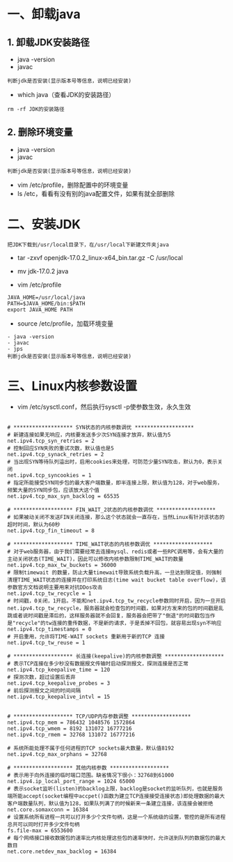 # 一、卸载java

## 1. 卸载JDK安装路径

- java -version
- javac

```
判断jdk是否安装(显示版本号等信息，说明已经安装)
```

- which java（查看JDK的安装路径）

```
rm -rf JDK的安装路径
```

## 2. 删除环境变量

- java -version
- javac

```
判断jdk是否安装(显示版本号等信息，说明已经安装)
```

- vim /etc/profile，删除配置中的环境变量
- ls /etc，看看有没有别的java配置文件，如果有就全部删除

# 二、安装JDK

```
把JDK下载到/usr/local目录下，在/usr/local下新建文件夹java
```

- tar -zxvf openjdk-17.0.2_linux-x64_bin.tar.gz -C /usr/local
- mv jdk-17.0.2 java

- vim /etc/profile

```
JAVA_HOME=/usr/local/java
PATH=$JAVA_HOME/bin:$PATH
export JAVA_HOME PATH
```

- source /etc/profile，加载环境变量

```
- java -version
- javac
- jps
判断jdk是否安装(显示版本号等信息，说明已经安装)
```

# 三、Linux内核参数设置

- vim /etc/sysctl.conf，然后执行sysctl -p使参数生效，永久生效
```

# ******************* SYN状态的内核参数调优 *******************
# 新建连接如果无响应，内核要发送多少次SYN连接才放弃，默认值为5
net.ipv4.tcp_syn_retries = 2
# 控制回应SYN失败的重试次数，默认值也是5
net.ipv4.tcp_synack_retries = 2
# 当出现SYN等待队列溢出时，启用cookies来处理，可防范少量SYN攻击，默认为0，表示关闭
net.ipv4.tcp_syncookies = 1
# 指定所能接受SYN同步包的最大客户端数量，即半连接上限，默认值为128，对于web服务，频繁大量的SYN同步包，应该放大这个值
net.ipv4.tcp_max_syn_backlog = 65535

# ******************* FIN_WAIT_2状态的内核参数调优 *******************
# 如果被动关闭不发送FIN关闭连接，那么这个状态就会一直存在，当然Linux有针对该状态的超时时间，默认为60秒
net.ipv4.tcp_fin_timeout = 8

# ******************* TIME_WAIT状态的内核参数调优 *******************
# 对于web服务器，由于我们需要经常去连接mysql、redis或者一些RPC调用等，会有大量的主动关闭状态(TIME_WAIT)，因此可以修改内核参数限制TIME_WAIT的数量
net.ipv4.tcp_max_tw_buckets = 36000
# 限制timewait 的数量，防止大量timewait导致系统负载升高，一旦达到限定值，则强制清理TIME_WAIT状态的连接并在打印系统日志(time wait bucket table overflow)，该参数官方文档说明主要用来对抗DDos攻击
net.ipv4.tcp_tw_recycle = 1
# 时间戳，0关闭，1开启。不能和net.ipv4.tcp_tw_recycle参数同时开启，因为一旦开启net.ipv4.tcp_tw_recycle，服务器就会检查包的时间戳，如果对方发来的包的时间戳是乱跳或者说时间戳是滞后的，这样服务器就不会回复，服务器会把带了"倒退"的时间戳包当作是"recycle"的tw连接的重传数据，不是新的请求，于是丢掉不回包，就容易出现syn不响应
net.ipv4.tcp_timestamps = 0
# 开启重用，允许将TIME-WAIT sockets 重新用于新的TCP 连接
net.ipv4.tcp_tw_reuse = 1

# ******************* 长连接(keepalive)的内核参数调整 *******************
# 表示TCP连接在多少秒没有数据报文传输时启动探测报文，探测连接是否正常
net.ipv4.tcp_keepalive_time = 120
# 探测次数，超过设置后丢弃
net.ipv4.tcp_keepalive_probes = 3
# 前后探测报文之间的时间间隔
net.ipv4.tcp_keepalive_intvl = 15


# ******************* TCP/UDP内存参数调整 *******************
net.ipv4.tcp_mem = 786432 1048576 1572864
net.ipv4.tcp_wmem = 8192 131072 16777216
net.ipv4.tcp_rmem = 32768 131072 16777216

# 系统所能处理不属于任何进程的TCP sockets最大数量，默认值8192
net.ipv4.tcp_max_orphans = 32768

# ******************* 其他内核参数 *******************
# 表示用于向外连接的临时端口范围。缺省情况下很小：32768到61000
net.ipv4.ip_local_port_range = 1024 65000
# 表示socket监听(listen)的backlog上限，backlog是socket的监听队列，也就是服务端所能accept(socket编程中accpet()函数为建立TCP连接接受连接状态)即处理数据的最大客户端数量队列，默认值为128，如果队列满了的时候新来一条建立连接，该连接会被拒绝
net.core.somaxconn = 16384
# 设置系统所有进程一共可以打开多少个文件句柄，这是一个系统级的设置，管控的是所有进程总共可以同时打开多少文件句柄
fs.file-max = 6553600
# 每个网络接口接收数据包的速率比内核处理这些包的速率快时，允许送到队列的数据包的最大数目
net.core.netdev_max_backlog = 16384
```
